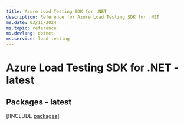 ```yaml
---
title: Azure Load Testing SDK for .NET
description: Reference for Azure Load Testing SDK for .NET
ms.date: 03/11/2024
ms.topic: reference
ms.devlang: dotnet
ms.service: load-testing
---
```

# Azure Load Testing SDK for .NET - latest
## Packages - latest
[!INCLUDE [packages](load-testing-index.md)]